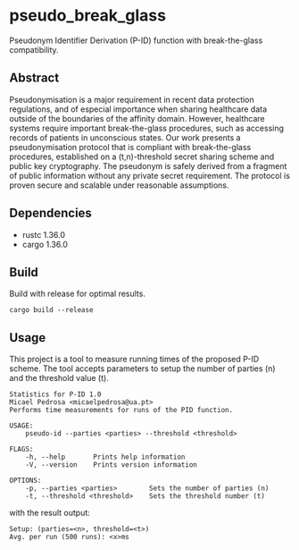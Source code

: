 # pseudo_break_glass
Pseudonym Identifier Derivation (P-ID) function with break-the-glass compatibility.

## Abstract
Pseudonymisation is a major requirement in recent data protection regulations, and of especial importance when sharing healthcare data outside of the boundaries of the affinity domain. However, healthcare systems require important break-the-glass procedures, such as accessing records of patients in unconscious states. Our work presents a pseudonymisation protocol that is compliant with break-the-glass procedures, established on a (t,n)-threshold secret sharing scheme and public key cryptography. The pseudonym is safely derived from a fragment of public information without any private secret requirement. The protocol is proven secure and scalable under reasonable assumptions.

## Dependencies
* rustc 1.36.0
* cargo 1.36.0

## Build
Build with release for optimal results.

```
cargo build --release
```

## Usage
This project is a tool to measure running times of the proposed P-ID scheme. The tool accepts parameters to setup the number of parties (n) and the threshold value (t).

```
Statistics for P-ID 1.0
Micael Pedrosa <micaelpedrosa@ua.pt>
Performs time measurements for runs of the PID function.

USAGE:
    pseudo-id --parties <parties> --threshold <threshold>

FLAGS:
    -h, --help       Prints help information
    -V, --version    Prints version information

OPTIONS:
    -p, --parties <parties>        Sets the number of parties (n)
    -t, --threshold <threshold>    Sets the threshold number (t)
```

with the result output:

```
Setup: (parties=<n>, threshold=<t>)
Avg. per run (500 runs): <x>ms
```
